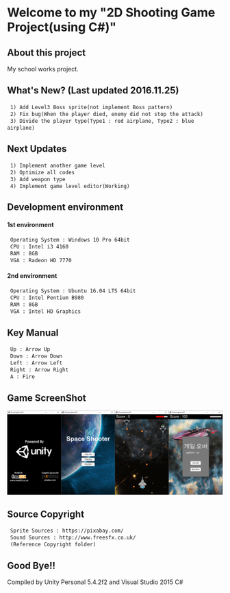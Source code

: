 # Welcome to my "2D Shooting Game Project(using C#)"
## About this project
My school works project.
## What's New? (Last updated 2016.11.25)
```
 1) Add Level3 Boss sprite(not implement Boss pattern)
 2) Fix bug(When the player died, enemy did not stop the attack)
 3) Divide the player type(Type1 : red airplane, Type2 : blue airplane)
```
## Next Updates
```
 1) Implement another game level
 2) Optimize all codes
 3) Add weapon type
 4) Implement game level editor(Working)
```
## Development environment
#### 1st environment
```
 Operating System : Windows 10 Pro 64bit
 CPU : Intel i3 4160
 RAM : 8GB
 VGA : Radeon HD 7770
```
#### 2nd environment
```
 Operating System : Ubuntu 16.04 LTS 64bit
 CPU : Intel Pentium B980
 RAM : 8GB
 VGA : Intel HD Graphics
```
## Key Manual
```
 Up : Arrow Up
 Down : Arrow Down
 Left : Arrow Left
 Right : Arrow Right
 A : Fire
```
## Game ScreenShot
![homepage](./ReadmeImage/ScreenShot01.PNG)
## Source Copyright
```
 Sprite Sources : https://pixabay.com/
 Sound Sources : http://www.freesfx.co.uk/
 (Reference Copyright folder)
```
## Good Bye!!
Compiled by Unity Personal 5.4.2f2 and Visual Studio 2015 C#

